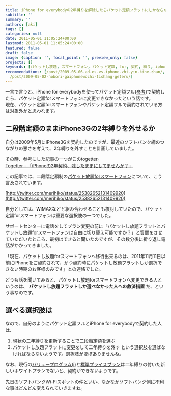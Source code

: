 ```yaml
---
title: iPhone for everybodyの2年縛りを解除したらパケット定額フラットにしかならなかった
subtitle: ''
summary: ''
authors: [aki]
tags: []
categories: null
date: 2011-05-01 11:05:24+00:00
lastmod: 2011-05-01 11:05:24+00:00
featured: false
draft: false
image: {caption: '', focal_point: '', preview_only: false}
projects: []
keywords: [パケットし放題, スマートフォン, パケット定額, for, 契約, 縛り, iphone, 選択肢, ソフトバンク, 段階]
recommendations: [/post/2009-05-06-ad-es-vs-iphone-zhi-yin-kihe-zhan/, /post/2011-04-30-ipad2totomoniwu-liao-wi-fisupotutowogetutosuruer-tunofang-fa/,
  /post/2009-05-02-hobori-gaiphonewochi-tishang-geteru/]
---
```

一言で言うと、iPhone for everybodyを使ってパケット定額フル([参考](http://www.softbankmobile.co.jp/ja/news/press/2009/20090225_05/))で契約したら、パケット定額forスマートフォンに変更できなかったという話です。  
現在、パケット定額forスマートフォンやパケット定額フルで契約されている方は対象外かと思われます。

## 二段階定額のままiPhone3Gの2年縛りを外せるか
自分は2009年5月にiPhone3Gを契約したのですが、最近のソフトバンク網のつながりの悪さを考えて、2年縛りを外すことを計画していました。

その時、参考にした記事の一つがこのtogetter。  
[Togetter - 「iPhoneの2年契約、残したままにしてませんか？」](http://togetter.com/li/88820)

この記事では、二段階定額制の[パケット放題forスマートフォン](http://mb.softbank.jp/mb/iphone/price_plan/packet_smart/)について、こう言及されています。

[http://twitter.com/merihiko/status/25382652131409920](http://twitter.com/merihiko/status/25382652131409920)

自分としては、WiMAXなどと組み合わせることも検討していたので、パケット定額forスマートフォンは重要な選択肢の一つでした。

サポートセンターに電話をしてプラン変更の前に「パケットし放題フラットとパケットし放題forスマートフォンは自由に切り替え可能ですか？」と質問をさせていただいたところ、最初はできると聞いたのですが、その数分後に折り返し電話がかかってきました。

「現在、パケットし放題forスマートフォンへ移行出来るのは、2011年11月11日以前にiPhoneをご契約されて、かつ契約時にパケットし放題フラットしか選択できない時期のお客様のみです」との連絡でした。

どうも話を聞いてみると、パケットし放題forスマートフォンへ変更できる人というのは、 **パケットし放題フラットしか選べなかった人への救済措置** だ、という事なのです。

## 選べる選択肢は
なので、自分のようにパケット定額フルとiPhone for everybodyで契約した人は、
1. 現状の二年縛りを更新することで二段階定額を選ぶ
2. パケットし放題フラットに変更をして二年縛りを外す
という選択肢を選ばなければならないようです。選択肢がほぼありませんね。

なお、現行の[バリュープログラム(i)](http://mb.softbank.jp/mb/iphone/price_plan/value_program/)と[標準プライスプラン](http://mb.softbank.jp/mb/iphone/price_plan/standard_price_plan/)は二年縛りの付いた新しいホワイトプランでないと、契約ができないようです。

先日のソフトバンクWi-Fiスポットの件といい、なかなかソフトバンク側に不利な事はどんどん変えられていきますね。


